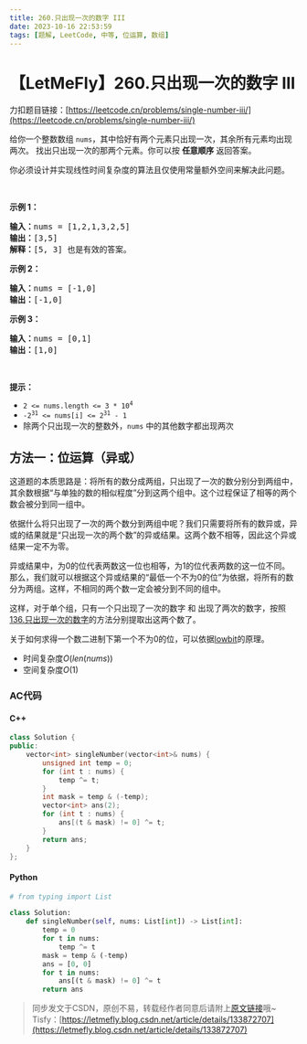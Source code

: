 ```yaml
---
title: 260.只出现一次的数字 III
date: 2023-10-16 22:53:59
tags: [题解, LeetCode, 中等, 位运算, 数组]
---
```


# 【LetMeFly】260.只出现一次的数字 III

力扣题目链接：[https://leetcode.cn/problems/single-number-iii/](https://leetcode.cn/problems/single-number-iii/)

<p>给你一个整数数组&nbsp;<code>nums</code>，其中恰好有两个元素只出现一次，其余所有元素均出现两次。 找出只出现一次的那两个元素。你可以按 <strong>任意顺序</strong> 返回答案。</p>

<p>你必须设计并实现线性时间复杂度的算法且仅使用常量额外空间来解决此问题。</p>

<p>&nbsp;</p>

<p><strong>示例 1：</strong></p>

<pre>
<strong>输入：</strong>nums = [1,2,1,3,2,5]
<strong>输出：</strong>[3,5]
<strong>解释：</strong>[5, 3] 也是有效的答案。
</pre>

<p><strong>示例 2：</strong></p>

<pre>
<strong>输入：</strong>nums = [-1,0]
<strong>输出：</strong>[-1,0]
</pre>

<p><strong>示例 3：</strong></p>

<pre>
<strong>输入：</strong>nums = [0,1]
<strong>输出：</strong>[1,0]
</pre>

<p>&nbsp;</p>

<p><strong>提示：</strong></p>

<ul>
	<li><code>2 &lt;= nums.length &lt;= 3 * 10<sup>4</sup></code></li>
	<li><code>-2<sup>31</sup> &lt;= nums[i] &lt;= 2<sup>31</sup> - 1</code></li>
	<li>除两个只出现一次的整数外，<code>nums</code> 中的其他数字都出现两次</li>
</ul>


    
## 方法一：位运算（异或）

这道题的本质思路是：将所有的数分成两组，只出现了一次的数分别分到两组中，其余数根据“与单独的数的相似程度”分到这两个组中。这个过程保证了相等的两个数会被分到同一组中。

依据什么将只出现了一次的两个数分到两组中呢？我们只需要将所有的数异或，异或的结果就是“只出现一次的两个数”的异或结果。这两个数不相等，因此这个异或结果一定不为零。

异或结果中，为0的位代表两数这一位也相等，为1的位代表两数的这一位不同。那么，我们就可以根据这个异或结果的“最低一个不为0的位”为依据，将所有的数分为两组。这样，不相同的两个数一定会被分到不同的组中。

这样，对于单个组，只有一个只出现了一次的数字 和 出现了两次的数字，按照[136.只出现一次的数字](https://blog.tisfy.eu.org/2022/07/25/LeetCode%200136.%E5%8F%AA%E5%87%BA%E7%8E%B0%E4%B8%80%E6%AC%A1%E7%9A%84%E6%95%B0%E5%AD%97/)的方法分别提取出这两个数了。

关于如何求得一个数二进制下第一个不为0的位，可以依据[lowbit](https://web.letmefly.eu.org/Notes/ACM/%E7%AE%97%E6%B3%95%E7%AB%9E%E8%B5%9B%E8%BF%9B%E9%98%B6%E6%8C%87%E5%8D%97%E7%AC%94%E8%AE%B0/)的原理。

+ 时间复杂度$O(len(nums))$
+ 空间复杂度$O(1)$

### AC代码

#### C++

```cpp
class Solution {
public:
    vector<int> singleNumber(vector<int>& nums) {
        unsigned int temp = 0;
        for (int t : nums) {
            temp ^= t;
        }
        int mask = temp & (-temp);
        vector<int> ans(2);
        for (int t : nums) {
            ans[(t & mask) != 0] ^= t;
        }
        return ans;
    }
};
```

#### Python

```python
# from typing import List

class Solution:
    def singleNumber(self, nums: List[int]) -> List[int]:
        temp = 0
        for t in nums:
            temp ^= t
        mask = temp & (-temp)
        ans = [0, 0]
        for t in nums:
            ans[(t & mask) != 0] ^= t
        return ans
```

> 同步发文于CSDN，原创不易，转载经作者同意后请附上[原文链接](https://blog.tisfy.eu.org/2023/10/16/LeetCode%200260.%E5%8F%AA%E5%87%BA%E7%8E%B0%E4%B8%80%E6%AC%A1%E7%9A%84%E6%95%B0%E5%AD%97III/)哦~
> Tisfy：[https://letmefly.blog.csdn.net/article/details/133872707](https://letmefly.blog.csdn.net/article/details/133872707)
